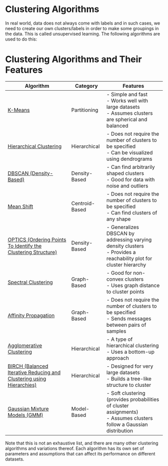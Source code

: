 # Clustering Algorithms

In real world, data does not always come with labels and in such cases, we need to create our own clusters/labels in order to make some groupings in the data. This is called unsupervised learning. The following algorithms are used to do this:

# Clustering Algorithms and Their Features

| Algorithm                                                                          | Category       | Features                                                                                                               |
| ---------------------------------------------------------------------------------- | -------------- | ---------------------------------------------------------------------------------------------------------------------- |
| [K-Means](./K-meansClustering.md)                                                  | Partitioning   | - Simple and fast<br>- Works well with large datasets<br>- Assumes clusters are spherical and balanced                 |
| [Hierarchical Clustering](./HierarchicalClustering.md)                             | Hierarchical   | - Does not require the number of clusters to be specified<br>- Can be visualized using dendrograms                     |
| [DBSCAN (Density-Based)](./DBSCAN.md)                                              | Density-Based  | - Can find arbitrarily shaped clusters<br>- Good for data with noise and outliers                                      |
| [Mean Shift](./MeanShift.md)                                                       | Centroid-Based | - Does not require the number of clusters to be specified<br>- Can find clusters of any shape                          |
| [OPTICS (Ordering Points To Identify the Clustering Structure)](./OPTICS.md)       | Density-Based  | - Generalizes DBSCAN by addressing varying density clusters<br>- Provides a reachability plot for cluster hierarchy    |
| [Spectral Clustering](./Spectral.md)                                               | Graph-Based    | - Good for non-convex clusters<br>- Uses graph distance to cluster points                                              |
| [Affinity Propagation](./affinity-propagation.md)                                  | Graph-Based    | - Does not require the number of clusters to be specified<br>- Sends messages between pairs of samples                 |
| [Agglomerative Clustering](./agglomerative.md)                                     | Hierarchical   | - A type of hierarchical clustering<br>- Uses a bottom-up approach                                                     |
| [BIRCH (Balanced Iterative Reducing and Clustering using Hierarchies)](./birch.md) | Hierarchical   | - Designed for very large datasets<br>- Builds a tree-like structure to cluster                                        |
| [Gaussian Mixture Models (GMM)](/GaussianMixtureModels.md)                         | Model-Based    | - Soft clustering (provides probabilities of cluster assignments)<br>- Assumes clusters follow a Gaussian distribution |

Note that this is not an exhaustive list, and there are many other clustering algorithms and variations thereof. Each algorithm has its own set of parameters and assumptions that can affect its performance on different datasets.
